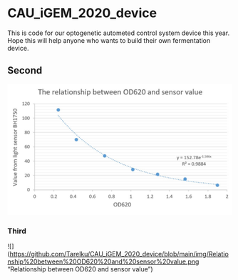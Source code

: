 # CAU_iGEM_2020_device
This is code for our optogenetic autometed control system device this year. Hope this will help anyone who wants to build their own fermentation device.
## Second
![](https://github.com/Tarelku/CAU_iGEM_2020_device/blob/main/img/Relationship%20between%20OD620%20and%20sensor%20value.png)
### Third
![](https://github.com/Tarelku/CAU_iGEM_2020_device/blob/main/img/Relationship%20between%20OD620%20and%20sensor%20value.png “Relationship between OD620 and sensor value”)

